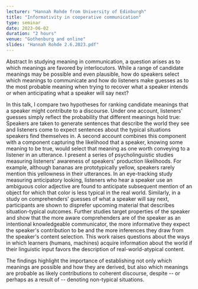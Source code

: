```yaml
---
lecturer: "Hannah Rohde from University of Edinburgh"
title: "Informativity in cooperative communication"
type: seminar
date: 2023-06-02
duration: "2 hours"
venue: "Gothenburg and online"
slides: "Hannah Rohde 2.6.2023.pdf"
---
```


Abstract
In studying meaning in communication, a question arises as to which meanings are favored by interlocutors. While a range of candidate meanings may be possible and even plausible, how do speakers select which meanings to communicate and how do listeners make guesses as to the most probable meaning when trying to recover what a speaker intends or when anticipating what a speaker will say next?

In this talk, I compare two hypotheses for ranking candidate meanings that a speaker might contribute to a discourse. Under one account, listeners' guesses simply reflect the probability that different meanings hold true: Speakers are taken to generate sentences that describe the world they see and listeners come to expect sentences about the typical situations speakers find themselves in. A second account combines this component with a component capturing the likelihood that a speaker, knowing some meaning to be true, would select that meaning as one worth conveying to a listener in an utterance. I present a series of psycholinguistic studies measuring listeners' awareness of speakers' production likelihoods. For example, although bananas are prototypically yellow, speakers rarely mention this yellowness in their utterances. In an eye-tracking study measuring anticipatory looking, listeners who hear a speaker use an ambiguous color adjective are found to anticipate subsequent mention of an object for which that color is less typical in the real world. Similarly, in a study on comprehenders' guesses of what a speaker will say next, participants are shown to disprefer upcoming material that describes situation-typical outcomes. Further studies target properties of the speaker and show that the more aware comprehenders are of the speaker as an intentional knowledgeable communicator, the more informative they expect the speaker's contribution to be and the more inferences they draw from the speaker's content selection. This work raises questions about the ways in which learners (humans, machines) acquire information about the world if their linguistic input favors the description of real-world-atypical content.

The findings highlight the importance of establishing not only which meanings are possible and how they are derived, but also which meanings are probable as likely contributions to coherent discourse, despite -- or perhaps as a result of -- denoting non-typical situations.
